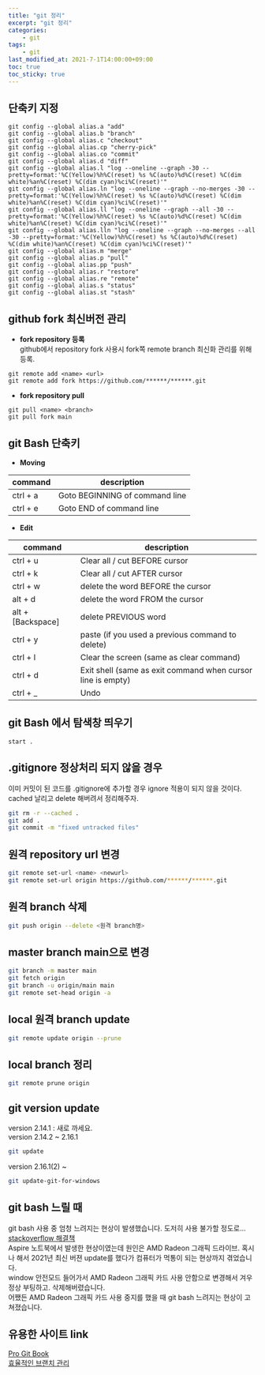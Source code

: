 ```yaml
---
title: "git 정리"
excerpt: "git 정리"
categories:
    - git
tags:
    - git
last_modified_at: 2021-7-1T14:00:00+09:00
toc: true
toc_sticky: true
---
```


## 단축키 지정
```shell
git config --global alias.a "add"
git config --global alias.b "branch"
git config --global alias.c "checkout"
git config --global alias.cp "cherry-pick"
git config --global alias.co "commit"
git config --global alias.d "diff"
git config --global alias.l "log --oneline --graph -30 --pretty=format:'%C(Yellow)%h%C(reset) %s %C(auto)%d%C(reset) %C(dim white)%an%C(reset) %C(dim cyan)%ci%C(reset)'"
git config --global alias.ln "log --oneline --graph --no-merges -30 --pretty=format:'%C(Yellow)%h%C(reset) %s %C(auto)%d%C(reset) %C(dim white)%an%C(reset) %C(dim cyan)%ci%C(reset)'"
git config --global alias.ll "log --oneline --graph --all -30 --pretty=format:'%C(Yellow)%h%C(reset) %s %C(auto)%d%C(reset) %C(dim white)%an%C(reset) %C(dim cyan)%ci%C(reset)'"
git config --global alias.lln "log --oneline --graph --no-merges --all -30 --pretty=format:'%C(Yellow)%h%C(reset) %s %C(auto)%d%C(reset) %C(dim white)%an%C(reset) %C(dim cyan)%ci%C(reset)'"
git config --global alias.m "merge"
git config --global alias.p "pull"
git config --global alias.pp "push"
git config --global alias.r "restore"
git config --global alias.re "remote"
git config --global alias.s "status"
git config --global alias.st "stash"
```

## github fork 최신버전 관리
- **fork repository 등록**  
github에서 repository fork 사용시 fork쪽 remote branch 최신화 관리를 위해 등록.

```shell
git remote add <name> <url>
git remote add fork https://github.com/******/******.git
```

- **fork repository pull**  

```shell
git pull <name> <branch>
git pull fork main
```

## git Bash 단축키
- **Moving**

| command  | description                    |
|----------|--------------------------------|
| ctrl + a          | Goto BEGINNING of command line |
| ctrl + e          | Goto END of command line       |

- **Edit**

| command  | description                    |
|----------|--------------------------------|
| ctrl + u          | Clear all / cut BEFORE cursor |
| ctrl + k          | Clear all / cut AFTER cursor |
| ctrl + w          | delete the word BEFORE the cursor |
| alt + d           | delete the word FROM the cursor |
| alt + [Backspace] | delete PREVIOUS word |
| ctrl + y          | paste (if you used a previous command to delete) |
| ctrl + l          | Clear the screen (same as clear command) |
| ctrl + d          | Exit shell (same as exit command when cursor line is empty) |
| ctrl + _          | Undo |

## git Bash 에서 탐색창 띄우기
```shell
start .
```

## .gitignore 정상처리 되지 않을 경우
이미 커밋이 된 코드를 .gitignore에 추가할 경우 ignore 적용이 되지 않을 것이다.  
cached 날리고 delete 해버려서 정리해주자.
```bash
git rm -r --cached .
git add .
git commit -m "fixed untracked files"
```

## 원격 repository url 변경
```bash
git remote set-url <name> <newurl>
git remote set-url origin https://github.com/******/******.git
```

## 원격 branch 삭제
```bash
git push origin --delete <원격 branch명>
```

## master branch main으로 변경
```bash
git branch -m master main
git fetch origin
git branch -u origin/main main
git remote set-head origin -a
```

## local 원격 branch update
```bash
git remote update origin --prune
```

## local branch 정리
```bash
git remote prune origin
```

## git version update
version 2.14.1 : 새로 까세요.  
version 2.14.2 ~ 2.16.1
```bash
git update
```
version 2.16.1(2) ~
```bash
git update-git-for-windows
```

## git bash 느릴 때
git bash 사용 중 엄청 느려지는 현상이 발생했습니다. 도저히 사용 불가할 정도로...  
[stackoverflow 해결책](https://stackoverflow.com/questions/42888024/git-bash-mintty-is-extremely-slow-on-windows-10-os)  
Aspire 노트북에서 발생한 현상이였는데 원인은 AMD Radeon 그래픽 드라이브. 혹시나 해서 2021년 최신 버젼 update를 했다가 컴퓨터가 먹통이 되는 현상까지 겪었습니다.  
window 안전모드 들어가서 AMD Radeon 그래픽 카드 사용 안함으로 변경해서 겨우 정상 부팅하고. 삭제해버렸습니다.  
어쨌든 AMD Radeon 그래픽 카드 사용 중지를 했을 때 git bash 느려지는 현상이 고쳐졌습니다.

## 유용한 사이트 link
[Pro Git Book](https://git-scm.com/book/ko/v2)  
[효율적인 브랜치 관리](https://nvie.com/posts/a-successful-git-branching-model/)  
